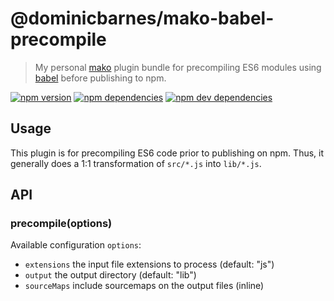 # @dominicbarnes/mako-babel-precompile

> My personal [mako][mako] plugin bundle for precompiling ES6 modules using
> [babel][babel] before publishing to npm.

[![npm version][npm-badge]][npm]
[![npm dependencies][david-badge]][david]
[![npm dev dependencies][david-dev-badge]][david-dev]

## Usage

This plugin is for precompiling ES6 code prior to publishing on npm. Thus, it
generally does a 1:1 transformation of `src/*.js` into `lib/*.js`.

## API

### precompile(options)

Available configuration `options`:
 - `extensions` the input file extensions to process (default: "js")
 - `output` the output directory (default: "lib")
 - `sourceMaps` include sourcemaps on the output files (inline)


[babel]: https://babeljs.io/
[david-badge]: https://img.shields.io/david/dominicbarnes/mako-babel-precompile.svg
[david-dev-badge]: https://img.shields.io/david/dev/dominicbarnes/mako-babel-precompile.svg
[david-dev]: https://david-dm.org/dominicbarnes/mako-babel-precompile#info=devDependencies
[david]: https://david-dm.org/dominicbarnes/mako-babel-precompile
[mako]: https://github.com/makojs/core
[npm-badge]: https://img.shields.io/npm/v/@dominicbarnes/mako-babel-precompile.svg
[npm]: https://www.npmjs.com/package/@dominicbarnes/mako-babel-precompile
